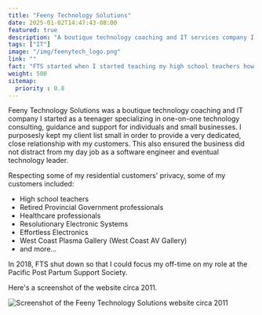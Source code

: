 ```yaml
---
title: "Feeny Technology Solutions"
date: 2025-01-02T14:47:43-08:00
featured: true
description: "A boutique technology coaching and IT services company I owned and operated."
tags: ["IT"]
image: "/img/feenytech_logo.png"
link: ""
fact: "FTS started when I started teaching my high school teachers how to use the internet and email through dial-up!"
weight: 500
sitemap:
  priority : 0.8
---
```

Feeny Technology Solutions was a boutique technology coaching and IT company I started as a teenager specializing in one-on-one technology consulting, guidance and support for individuals and small businesses.  I purposesly kept my client list small in order to provide a very dedicated, close relationship with my customers.  This also ensured the business did not distract from my day job as a software engineer and eventual technology leader.

Respecting some of my residential customers' privacy, some of my customers included:
* High school teachers
* Retired Provincial Government professionals
* Healthcare professionals
* Resolutionary Electronic Systems
* Effortless Electronics
* West Coast Plasma Gallery (West Coast AV Gallery)
* and more...

In 2018, FTS shut down so that I could focus my off-time on my role at the Pacific Post Partum Support Society.

Here's a screenshot of the website circa 2011.

![Screenshot of the Feeny Technology Solutions website circa 2011](/img/FeenyTech_website_circa_2011.png)
